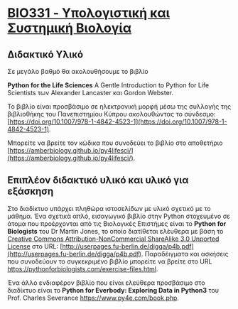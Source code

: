 # [BIO331 - Υπολογιστική και Συστημική Βιολογία](index.md)

## Διδακτικό Υλικό
Σε μεγάλο βαθμό θα ακολουθήσουμε το βιβλίο

**Python for the Life Sciences**
A Gentle Introduction to Python for Life Scientists
των Alexander Lancaster και Gordon Webster.

Το βιβλίο είναι προσβάσιμο σε ηλεκτρονική μορφή μέσω της 
συλλογής της βιβλιοθήκης του Πανεπιστημίου Κύπρου ακολουθώντας 
το σύνδεσμο: [https://doi.org/10.1007/978-1-4842-4523-1](https://doi.org/10.1007/978-1-4842-4523-1).

Μπορείτε να βρείτε τον κώδικα που συνοδεύει το βιβλίο στο αποθετήριο [https://amberbiology.github.io/py4lifesci/](https://amberbiology.github.io/py4lifesci/).

## Επιπλέον διδακτικό υλικό και υλικό για εξάσκηση
Στο διαδίκτυο υπάρχει πληθώρα ιστοσελίδων με υλικό σχετικό με το μάθημα. Ένα σχετικά απλό, εισαγωγικό βιβλίο στην Python στοχευμένο σε άτομα που προέρχονται από τις Βιολογικές Επιστήμες είναι το **Python for Biologists** του Dr Martin Jones, το οποίο διατίθεται ελέυθερα με βάση το [Creative Commons Attribution-NonCommercial ShareAlike 3.0 Unported License](http://creativecommons.org/licenses/by-nc-sa/3.0/deed.en_GB) στο URL: [http://userpages.fu-berlin.de/digga/p4b.pdf](http://userpages.fu-berlin.de/digga/p4b.pdf). Παραδέιγματα και ασκήσεις που συνοδεύουν το συγκεκριμένο βιβλίο μπορείτε να βρείτε στο URL https://pythonforbiologists.com/exercise-files.html.

Ένα άλλο ενδιαφέρον βιβλίο που είναι ελεύθερα προσβάσιμο στο διαδίκτυο είναι το **Python for Everbody: Exploring Data in Python3** του Prof. Charles Severance
https://www.py4e.com/book.php. 





